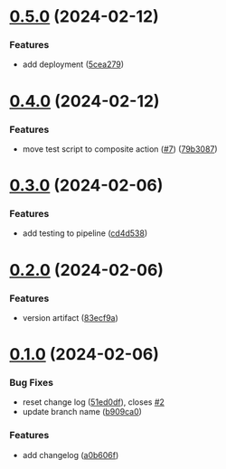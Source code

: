 # [0.5.0](https://github.com/tolboothtimemachine/greetings-ci/compare/v0.4.0...v0.5.0) (2024-02-12)


### Features

* add deployment ([5cea279](https://github.com/tolboothtimemachine/greetings-ci/commit/5cea2791bc3c55bc5db72b61b51f46f863c4bab2))



# [0.4.0](https://github.com/tolboothtimemachine/greetings-ci/compare/v0.3.0...v0.4.0) (2024-02-12)


### Features

* move test script to composite action ([#7](https://github.com/tolboothtimemachine/greetings-ci/issues/7)) ([79b3087](https://github.com/tolboothtimemachine/greetings-ci/commit/79b3087292470a3154378b42162fabb636e5453d))



# [0.3.0](https://github.com/tolboothtimemachine/greetings-ci/compare/v0.2.0...v0.3.0) (2024-02-06)


### Features

* add testing to pipeline ([cd4d538](https://github.com/tolboothtimemachine/greetings-ci/commit/cd4d538b446380eea33255684c4d04beb8385313))



# [0.2.0](https://github.com/tolboothtimemachine/greetings-ci/compare/v0.1.0...v0.2.0) (2024-02-06)


### Features

* version artifact ([83ecf9a](https://github.com/tolboothtimemachine/greetings-ci/commit/83ecf9a33b6066269c129d1dbfd4e4017bfa0fc9))



# [0.1.0](https://github.com/tolboothtimemachine/greetings-ci/compare/a0b606f639ed8a28857e0bf4309100a0e065aef8...v0.1.0) (2024-02-06)


### Bug Fixes

* reset change log ([51ed0df](https://github.com/tolboothtimemachine/greetings-ci/commit/51ed0dfdf393994d083d565f762680dfdb0ab137)), closes [#2](https://github.com/tolboothtimemachine/greetings-ci/issues/2)
* update branch name ([b909ca0](https://github.com/tolboothtimemachine/greetings-ci/commit/b909ca0874c0b28c4f42bfb80f2d00b871f1a935))


### Features

* add changelog ([a0b606f](https://github.com/tolboothtimemachine/greetings-ci/commit/a0b606f639ed8a28857e0bf4309100a0e065aef8))



